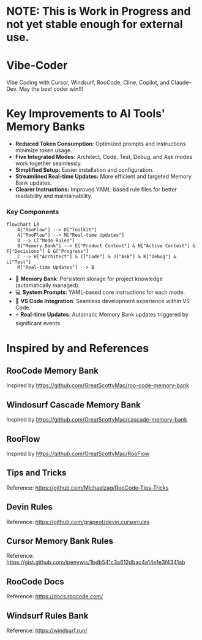 # NOTE: This is Work in Progress and not yet stable enough for external use.


# Vibe-Coder
Vibe Coding with Cursor, Windsurf, RooCode, Cline, Copilot, and Claude-Dev. May the best coder win!!!

# Key Improvements to AI Tools' Memory Banks

*   **Reduced Token Consumption:** Optimized prompts and instructions minimize token usage.
*   **Five Integrated Modes:**  Architect, Code, Test, Debug, and Ask modes work together seamlessly.
*   **Simplified Setup:**  Easier installation and configuration.
*   **Streamlined Real-time Updates:**  More efficient and targeted Memory Bank updates.
*   **Clearer Instructions:**  Improved YAML-based rule files for better readability and maintainability.

### Key Components

```mermaid
flowchart LR
    A["RooFlow"] --> D["Toolkit"]
    A["RooFlow"] --> M["Real-time Updates"]
    D --> C["Mode Rules"]
    B["Memory Bank"] --> E["Product Context"] & N["Active Context"] & F["Decisions"] & G["Progress"]
    C --> H["Architect"] & I["Code"] & J["Ask"] & K["Debug"] & L["Test"]
    M["Real-time Updates"] --> B
```

- 🧠 **Memory Bank**: Persistent storage for project knowledge (automatically managed).
- 💻 **System Prompts**: YAML-based core instructions for each mode.
- 🔧 **VS Code Integration**: Seamless development experience within VS Code.
- ⚡ **Real-time Updates**:  Automatic Memory Bank updates triggered by significant events.

# Inspired by and References

## RooCode Memory Bank
Inspired by https://github.com/GreatScottyMac/roo-code-memory-bank

## Windosurf Cascade Memory Bank
Inspired by https://github.com/GreatScottyMac/cascade-memory-bank

## RooFlow
Inspired by https://github.com/GreatScottyMac/RooFlow

## Tips and Tricks
Reference: https://github.com/Michaelzag/RooCode-Tips-Tricks

## Devin Rules
Reference: https://github.com/grapeot/devin.cursorrules

## Cursor Memory Bank Rules
Reference: https://gist.github.com/ipenywis/1bdb541c3a612dbac4a14e1e3f4341ab

## RooCode Docs
Reference: https://docs.roocode.com/

## Windsurf Rules Bank
Reference: https://windsurf.run/

